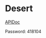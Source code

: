 # Desert
[APIDoc](https://console-docs.apipost.cn/cover.html?url=ac69a20480bcbbfc&salt=db1951e12464d158)

Password: 418104
